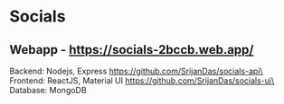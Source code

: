 # Socials

## Webapp - https://socials-2bccb.web.app/

Backend: Nodejs, Express https://github.com/SrijanDas/socials-api\
Frontend: ReactJS, Material UI https://github.com/SrijanDas/socials-ui\
Database: MongoDB
